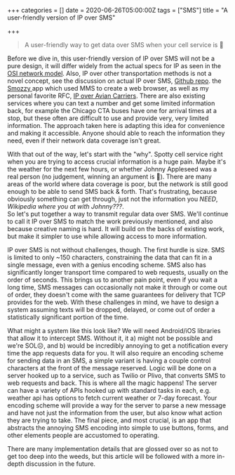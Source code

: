 +++
categories = []
date = 2020-06-26T05:00:00Z
tags = ["SMS"]
title = "A user-friendly version of IP over SMS"

+++
> A user-friendly way to get data over SMS when your cell service is 💩

Before we dive in, this user-friendly version of IP over SMS will not be a pure design, it will differ widely from the actual specs for IP as seen in the [OSI network model](https://community.fs.com/blog/tcpip-vs-osi-whats-the-difference-between-the-two-models.html. "OSI network model"). Also, IP over other transportation methods is not a novel concept, see the discussion on actual IP over SMS, [Github repo](https://github.com/spandanb/ipos,). the [Smozzy ](https://techcrunch.com/2011/09/09/new-android-app-smozzy-lets-you-surf-the-web-without-a-data-plan/?guccounter=1&guce_referrer=aHR0cHM6Ly9kdWNrZHVja2dvLmNvbS8&guce_referrer_sig=AQAAAFyJad81lJeZxYv3xmndl1602c0H2rsmqfyRzHBSX2sujev9iOo7zACylEzR0ApeJ6OKcWPqahF-tP6SMYAPdvdiVAwYvGy5rZW_elZYmyb9nqFC-3RlzIG90dIXofWIP6DCHoDgOqutC-FtW-D4Aa8xTrdO2jsas4P79vbihOfT "Tech Crunch - Smozzy")app which used MMS to create a web browser, as well as my personal favorite RFC, [IP over Avian Carriers](https://tools.ietf.org/html/rfc1). There are also existing services where you can text a number and get some limited information back, for example the Chicago CTA buses have one for arrival times at a stop, but these often are difficult to use and provide very, very limited information. The approach taken here is adapting this idea for convenience and making it accessible. Anyone should able to reach the information they need, even if their network data coverage isn't great.  
   
 With that out of the way, let's start with the "why". Spotty cell service right when you are trying to access crucial information is a huge pain. Maybe it's the weather for the next few hours, or whether Johnny Appleseed was a real person (no judgement, winning an argument is 🤩). There are many areas of the world where data coverage is poor, but the network is still good enough to be able to send SMS back & forth. That's frustrating, because obviously something can get through, just not the information you _NEED_, _Wikipedia where you at with Johnny???_.  
 So let's put together a way to transmit regular data over SMS. We'll continue to call it IP over SMS to match the work previously mentioned, and also because creative naming is hard. It will build on the backs of existing work, but make it simpler to use while allowing access to more information.  
   
 IP over SMS is not without challenges, though. The first hurdle is size. SMS is limited to only \~150 characters, constraining the data that can fit in a single message, even with a genius encoding scheme. SMS also has significantly longer transport time compared to web requests, usually on the order of seconds. This brings us to another pain point, even if you wait a long time, SMS messages can occasionally not make it through or come out of order, they doesn't come with the same guarantees for delivery that TCP provides for the web. With these challenges in mind, we have to design a system assuming texts will be dropped, delayed, or come out of order a statistically significant portion of the time.  
   
 What might a system like this look like? We will need Android/iOS libraries that allow it to intercept SMS. Without it, it a) might not be possible and we're SOL☹️, and b) would be incredibly annoying to get a notification every time the app requests data for you. It will also require an encoding scheme for sending data in an SMS, a simple variant is having a couple control characters at the front of the message reserved. Logic will be done on a server hooked up to a service, such as Twilio or Plivo, that converts SMS to web requests and back. This is where all the magic happens! The server can have a variety of APIs hooked up with standard tasks in each, e.g. weather api has options to fetch current weather or 7-day forecast. Your encoding scheme will provide a way for the server to parse a new message and have not just the information from the user, but also know what action they are trying to take. The final piece, and most crucial, is an app that abstracts the annoying SMS encoding into simple to use buttons, forms, and other elements people are accustomed to operating.  
   
 There are many implementation details that are glossed over so as not to get too deep into the weeds, but this article will be followed with a more in-depth discussion in the future.